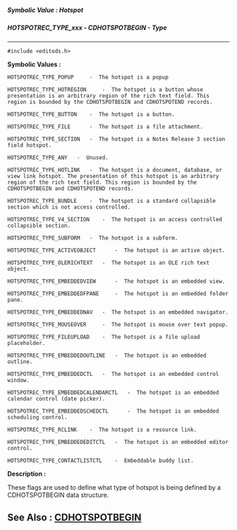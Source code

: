##### Symbolic Value : Hotspot
##### HOTSPOTREC_TYPE_xxx - CDHOTSPOTBEGIN - Type
---
```
#include <editods.h>
```

**Symbolic Values :**

	HOTSPOTREC_TYPE_POPUP	  -  The hotspot is a popup

	HOTSPOTREC_TYPE_HOTREGION	  -  The hotspot is a button whose presentation is an arbitrary region of the rich text field. This region is bounded by the CDHOTSPOTBEGIN and CDHOTSPOTEND records.

	HOTSPOTREC_TYPE_BUTTON	  -  The hotspot is a button.

	HOTSPOTREC_TYPE_FILE	  -  The hotspot is a file attachment.

	HOTSPOTREC_TYPE_SECTION	  -  The hotspot is a Notes Release 3 section field hotspot.

	HOTSPOTREC_TYPE_ANY	  -  Unused.

	HOTSPOTREC_TYPE_HOTLINK	  -  The hotspot is a document, database, or view link hotspot. The presentation of this hotspot is an arbitrary region of the rich text field. This region is bounded by the CDHOTSPOTBEGIN and CDHOTSPOTEND records.

	HOTSPOTREC_TYPE_BUNDLE	  -  The hotspot is a standard collapsible section which is not access controlled.

	HOTSPOTREC_TYPE_V4_SECTION	  -  The hotspot is an access controlled collapsible section.

	HOTSPOTREC_TYPE_SUBFORM	  -  The hotspot is a subform.

	HOTSPOTREC_TYPE_ACTIVEOBJECT	  -  The hotspot is an active object.

	HOTSPOTREC_TYPE_OLERICHTEXT	  -  The hotspot is an OLE rich text object.

	HOTSPOTREC_TYPE_EMBEDDEDVIEW	  -  The hotspot is an embedded view.

	HOTSPOTREC_TYPE_EMBEDDEDFPANE	  -  The hotspot is an embedded folder pane.

	HOTSPOTREC_TYPE_EMBEDDEDNAV	  -  The hotspot is an embedded navigator.

	HOTSPOTREC_TYPE_MOUSEOVER	  -  The hotspot is mouse over text popup.

	HOTSPOTREC_TYPE_FILEUPLOAD	  -  The hotspot is a file upload placeholder.

	HOTSPOTREC_TYPE_EMBEDDEDOUTLINE	  -  The hotspot is an embedded outline.

	HOTSPOTREC_TYPE_EMBEDDEDCTL	  -  The hotspot is an embedded control window.

	HOTSPOTREC_TYPE_EMBEDDEDCALENDARCTL	  -  The hotspot is an embedded calendar control (date picker).

	HOTSPOTREC_TYPE_EMBEDDEDSCHEDCTL	  -  The hotspot is an embedded scheduling control.

	HOTSPOTREC_TYPE_RCLINK	  -  The hotspot is a resource link.

	HOTSPOTREC_TYPE_EMBEDDEDEDITCTL	  -  The hotspot is an embedded editor control.

	HOTSPOTREC_TYPE_CONTACTLISTCTL	  -  Embeddable buddy list.


**Description :**

These flags are used to define what type of hotspot is being defined by a CDHOTSPOTBEGIN data structure.


**See Also :**
[CDHOTSPOTBEGIN](/domino-c-api-docs/reference/Data/CDHOTSPOTBEGIN)
---
